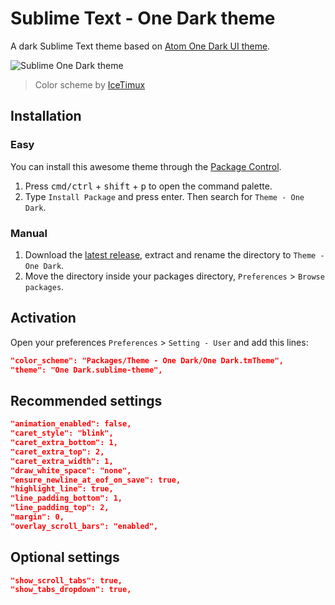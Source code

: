 # Sublime Text - One Dark theme
A dark Sublime Text theme based on [Atom One Dark UI theme](https://github.com/atom/one-dark-ui).

![Sublime One Dark theme](http://i.imgur.com/uAvxVyh.jpg)
> Color scheme by [IceTimux](https://github.com/IceTimux/one-dark-sublime-text-3-color-scheme)

## Installation

### Easy
You can install this awesome theme through the [Package Control](https://packagecontrol.io/installation).

1. Press <kbd>cmd/ctrl</kbd> + <kbd>shift</kbd> + <kbd>p</kbd> to open the command palette.
2. Type `Install Package` and press enter. Then search for `Theme - One Dark`.

### Manual
1. Download the [latest release](https://github.com/andresmichel/one-dark-theme/releases/latest), extract and rename the directory to `Theme - One Dark`.
2. Move the directory inside your packages directory, `Preferences` > `Browse packages`.

## Activation
Open your preferences `Preferences` > `Setting - User` and add this lines:

```json
"color_scheme": "Packages/Theme - One Dark/One Dark.tmTheme",
"theme": "One Dark.sublime-theme",
```

## Recommended settings
```json
"animation_enabled": false,
"caret_style": "blink",
"caret_extra_bottom": 1,
"caret_extra_top": 2,
"caret_extra_width": 1,
"draw_white_space": "none",
"ensure_newline_at_eof_on_save": true,
"highlight_line": true,
"line_padding_bottom": 1,
"line_padding_top": 2,
"margin": 0,
"overlay_scroll_bars": "enabled",
```

## Optional settings
```json
"show_scroll_tabs": true,
"show_tabs_dropdown": true,
```
